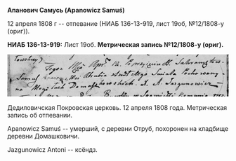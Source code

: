 **Апанович Самусь (Apanowicz Samuś)**

12 апреля 1808 г -- отпевание (НИАБ 136-13-919, лист 19об, №12/1808-у
(ориг)).

**НИАБ 136-13-919:** Лист 19об. **Метрическая запись №12/1808-у
(ориг).**

![](./media/1e2327da2ca95177b03ce43d79ffe2826722600c.png)

Дедиловичская Покровская церковь. 12 апреля 1808 года. Метрическая
запись об отпевании.

Apanowicz Samuś -- умерший, с деревни Отруб, похоронен на кладбище
деревни Домашковичи.

Jazgunowicz Antoni -- ксёндз.
